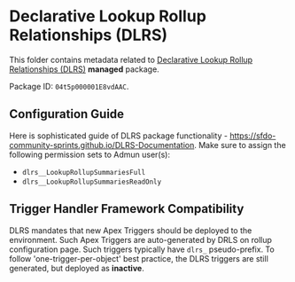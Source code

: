 # Declarative Lookup Rollup Relationships (DLRS)

This folder contains metadata related to [Declarative Lookup Rollup Relationships (DLRS)](https://github.com/SFDO-Community/declarative-lookup-rollup-summaries) **managed** package.

Package ID: `04t5p000001E8vdAAC`.

## Configuration Guide

Here is sophisticated guide of DLRS package functionality - https://sfdo-community-sprints.github.io/DLRS-Documentation.
Make sure to assign the following permission sets to Admun user(s):

-   `dlrs__LookupRollupSummariesFull`
-   `dlrs__LookupRollupSummariesReadOnly`

## Trigger Handler Framework Compatibility

DLRS mandates that new Apex Triggers should be deployed to the environment. Such Apex Triggers are auto-generated by DRLS on rollup configuration page. Such triggers typically have `dlrs_` pseudo-prefix.
To follow 'one-trigger-per-object' best practice, the DLRS triggers are still generated, but deployed as **inactive**.

